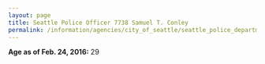 ```yaml
---
layout: page
title: Seattle Police Officer 7738 Samuel T. Conley
permalink: /information/agencies/city_of_seattle/seattle_police_department/copbook/7738/
---
```


**Age as of Feb. 24, 2016:** 29
